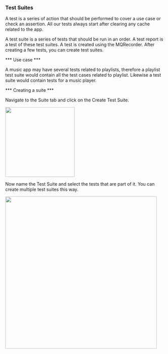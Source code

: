 ### Test Suites  

A test is a series of action that should be performed to cover a use case or check an assertion. All our tests always start after clearing any cache related to the app.

A test suite is a series of tests that should be run in an order. A test report is a test of these test suites. A test is created using the MQRecorder. After creating a few tests, you can create test suites. 

*** Use case ***

A music app may have several tests related to playlists, therefore a playlist test suite would contain all the test cases related to playlist. Likewise a test suite would contain  tests for a music player.

*** Creating a suite ***

Navigate to the Suite tab and click on the Create Test Suite.

<img src="../dashboard-img/11.png" height="220px" />

Now name the Test Suite and select the tests that are part of it. You can create multiple test suites this way. 

<img src="../dashboard-img/12.png" height="480px" />